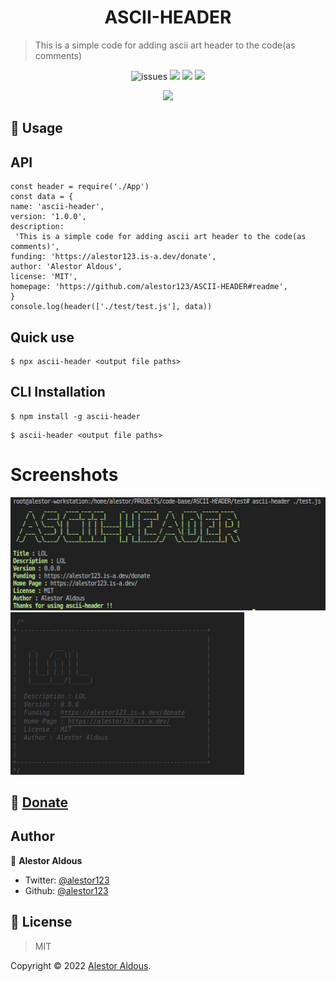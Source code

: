 <h1 align=center>ASCII-HEADER</h1>

> This is a simple code for adding ascii art header to the code(as comments)

<p align=center>
<img src="https://img.shields.io/github/license/alestor123/ASCII-HEADER" alt=issues >
<a href="https://github.com/alestor123/ASCII-HEADER/issues">
<img src="https://img.shields.io/github/issues-raw/alestor123/ASCII-HEADER"></a>
<img src="https://github.com/alestor123/ASCII-HEADER/actions/workflows/main.yml/badge.svg?branch=master">
<a href="https://www.npmjs.com/package/ascii-header"><img src="https://img.shields.io/npm/v/ascii-header"></a>
</p>
<p align=center>
<a href="https://npmjs.org/package/ascii-header">
<img src="https://nodei.co/npm/ascii-header.png"></a>
</p>

## 🚀 Usage

## API

```
const header = require('./App')
const data = { 
name: 'ascii-header',
version: '1.0.0',
description:
 'This is a simple code for adding ascii art header to the code(as comments)',
funding: 'https://alestor123.is-a.dev/donate',
author: 'Alestor Aldous',
license: 'MIT',
homepage: 'https://github.com/alestor123/ASCII-HEADER#readme',
}
console.log(header(['./test/test.js'], data))
```

## Quick use
```
$ npx ascii-header <output file paths>
```
## CLI Installation
```
$ npm install -g ascii-header
```
```
$ ascii-header <output file paths>
```
# Screenshots    

![shot](./demo/shots/ascii-header.png)
![shot](./demo/shots/ascii-header1.png)



## 💖 [Donate](https://alestor123.is-a.dev/donate)



## Author

👤 **Alestor Aldous**

- Twitter: [@alestor123](https://twitter.com/alestor123)
- Github: [@alestor123](https://github.com/alestor123)


## 📝 License
> MIT

Copyright © 2022 [Alestor Aldous](https://github.com/alestor123).<br />
